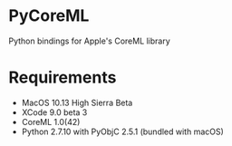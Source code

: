 # PyCoreML
Python bindings for Apple's CoreML library

# Requirements
- MacOS 10.13 High Sierra Beta
- XCode 9.0 beta 3
- CoreML 1.0(42)
- Python 2.7.10 with PyObjC 2.5.1 (bundled with macOS)
